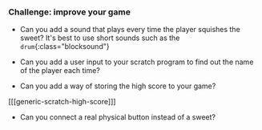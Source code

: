 ### Challenge: improve your game

+ Can you add a sound that plays every time the player squishes the sweet? It's best to use short sounds such as the `drum`{:class="blocksound"}

+  Can you add a user input to your scratch program to find out the name of the player each time?

+ Can you add a way of storing the high score to your game?

[[[generic-scratch-high-score]]]

+  Can you connect a real physical button instead of a sweet?
